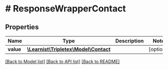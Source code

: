 # # ResponseWrapperContact

## Properties

Name | Type | Description | Notes
------------ | ------------- | ------------- | -------------
**value** | [**\Learnist\Tripletex\Model\Contact**](Contact.md) |  | [optional]

[[Back to Model list]](../../README.md#models) [[Back to API list]](../../README.md#endpoints) [[Back to README]](../../README.md)
